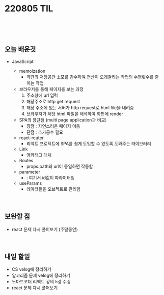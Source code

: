 # 220805 TIL

<br /><br /><br />

## 오늘 배운것

- JavaScript

  - memoization
    - 약간의 저장공간 소모를 감수하여 연산이 오래걸리는 작업의 수행횟수를 줄이는 작업
  - 브라우저를 통해 페이지를 보는 과정
    1. 주소창에 url 입력
    2. 해당주소로 http get request
    3. 해당 주소에 있는 서버가 http request로 html file을 내려줌
    4. 브라우저가 해당 html 파일을 해석하여 화면에 render
  - SPA의 장단점 (multi page application과 비교)
    - 장점 : 자연스러운 페이지 이동
    - 단점 : 추가공수 필요
  - react-router
    - 리액트 프로젝트에 SPA를 쉽게 도입할 수 있도록 도와주는 라이브러리
  - Link
    - 앵커태그 대체
  - Routes
    - props.path와 url이 동일하면 작동함
  - parameter
    - <Router path="/hello/:id" /> : 여기서 id값이 파라미터임
  - useParams
    - 데이터들을 오브젝트로 관리함
      <br /><br /><br />

## 보완할 점

- react 문제 다시 풀어보기 (주말동안)
  <br /><br /><br />

## 내일 할일

- CS velog에 정리하기
- 알고리즘 문제 velog에 정리하기
- 노마드코더 리액트 강의 5강 수강
- react 문제 다시 풀어보기
